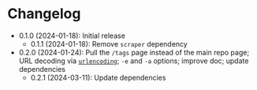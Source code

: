 # Changelog

* 0.1.0 (2024-01-18): Initial release
    * 0.1.1 (2024-01-18): Remove `scraper` dependency
* 0.2.0 (2024-01-24): Pull the `/tags` page instead of the main repo page; URL decoding via
  [`urlencoding`]; `-e` and `-a` options; improve doc; update dependencies
    * 0.2.1 (2024-03-11): Update dependencies

[`urlencoding`]: https://crates.io/crates/urlencoding

